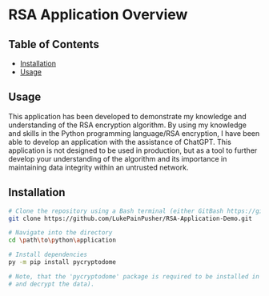 # RSA Application Overview

## Table of Contents

- [Installation](#installation)
- [Usage](#usage)

## Usage

This application has been developed to demonstrate my knowledge and understanding of the RSA encryption algorithm.
 By using my knowledge and skills in the Python programming language/RSA encryption, I have been able to develop an application with the assistance of ChatGPT.
This application is not designed to be used in production, but as a tool to further develop your understanding of the algorithm and its importance in maintaining data integrity within an untrusted network.

## Installation

```bash
# Clone the repository using a Bash terminal (either GitBash https://gitforwindows.org/ or a Unix-based Bash terminal with Git commands installed)
git clone https://github.com/LukePainPusher/RSA-Application-Demo.git

# Navigate into the directory
cd \path\to\python\application

# Install dependencies
py -m pip install pycryptodome

# Note, that the 'pycryptodome' package is required to be installed in order to run this application.  (This package provides the means to encrypt
# and decrypt the data).  
